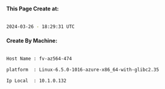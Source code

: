 
   
#### This Page Create at:

```bash

2024-03-26 - 18:29:31 UTC

```

#### Create By Machine:

```bash

Host Name : fv-az564-474

platform  : Linux-6.5.0-1016-azure-x86_64-with-glibc2.35

Ip Local  : 10.1.0.132

```

